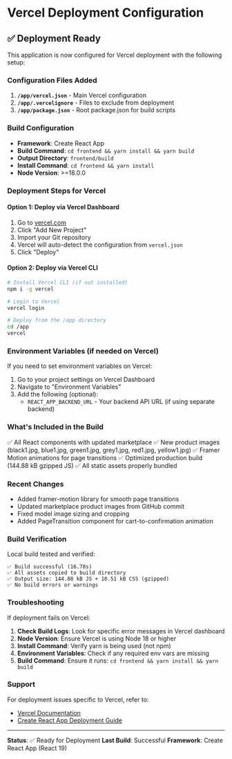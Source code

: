 # Vercel Deployment Configuration

## ✅ Deployment Ready

This application is now configured for Vercel deployment with the following setup:

### Configuration Files Added

1. **`/app/vercel.json`** - Main Vercel configuration
2. **`/app/.vercelignore`** - Files to exclude from deployment
3. **`/app/package.json`** - Root package.json for build scripts

### Build Configuration

- **Framework**: Create React App
- **Build Command**: `cd frontend && yarn install && yarn build`
- **Output Directory**: `frontend/build`
- **Install Command**: `cd frontend && yarn install`
- **Node Version**: >=18.0.0

### Deployment Steps for Vercel

#### Option 1: Deploy via Vercel Dashboard

1. Go to [vercel.com](https://vercel.com)
2. Click "Add New Project"
3. Import your Git repository
4. Vercel will auto-detect the configuration from `vercel.json`
5. Click "Deploy"

#### Option 2: Deploy via Vercel CLI

```bash
# Install Vercel CLI (if not installed)
npm i -g vercel

# Login to Vercel
vercel login

# Deploy from the /app directory
cd /app
vercel
```

### Environment Variables (if needed on Vercel)

If you need to set environment variables on Vercel:

1. Go to your project settings on Vercel Dashboard
2. Navigate to "Environment Variables"
3. Add the following (optional):
   - `REACT_APP_BACKEND_URL` - Your backend API URL (if using separate backend)

### What's Included in the Build

✅ All React components with updated marketplace
✅ New product images (black1.jpg, blue1.jpg, green1.jpg, grey1.jpg, red1.jpg, yellow1.jpg)
✅ Framer Motion animations for page transitions
✅ Optimized production build (144.88 kB gzipped JS)
✅ All static assets properly bundled

### Recent Changes

- Added framer-motion library for smooth page transitions
- Updated marketplace product images from GitHub commit
- Fixed model image sizing and cropping
- Added PageTransition component for cart-to-confirmation animation

### Build Verification

Local build tested and verified:
```
✅ Build successful (16.78s)
✅ All assets copied to build directory
✅ Output size: 144.88 kB JS + 10.51 kB CSS (gzipped)
✅ No build errors or warnings
```

### Troubleshooting

If deployment fails on Vercel:

1. **Check Build Logs**: Look for specific error messages in Vercel dashboard
2. **Node Version**: Ensure Vercel is using Node 18 or higher
3. **Install Command**: Verify yarn is being used (not npm)
4. **Environment Variables**: Check if any required env vars are missing
5. **Build Command**: Ensure it runs: `cd frontend && yarn install && yarn build`

### Support

For deployment issues specific to Vercel, refer to:
- [Vercel Documentation](https://vercel.com/docs)
- [Create React App Deployment Guide](https://create-react-app.dev/docs/deployment/)

---

**Status**: ✅ Ready for Deployment
**Last Build**: Successful
**Framework**: Create React App (React 19)

